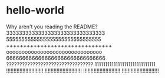 # hello-world
Why aren't you reading the README?
3333333333333333333333333333333
5555555555555555555555555555555
+++++++++++++++++++++++++++++++
ooooooooooooooooooooooooooooooo
6666666666666666666666666666666 
?????????????????????????????????
11111111111111111111111111111
!!!!!!!!!!!!!!!!!!!!!!!!!
!!!!!!!!!!!!!!!!!!!!!!!!!
!!!!!!!!!!!!!!!!!!!!!!!!!
!!!!!!!!!!!!!!!!!!!!!!!!!

